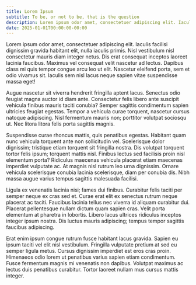 ```yaml
---
title: Lorem Ipsum
subtitle: To be, or not to be, that is the question
description: Lorem ipsum odor amet, consectetuer adipiscing elit. Iaculis facilisi dignissim gravida habitant elit, nulla iaculis primis.
date: 2025-01-01T00:00:00-00:00
---
```


Lorem ipsum odor amet, consectetuer adipiscing elit. Iaculis facilisi dignissim gravida habitant elit, nulla iaculis primis. Nisl vestibulum nisl consectetur mauris diam integer netus. Dis erat consequat inceptos laoreet lacinia faucibus. Maximus vel consequat velit nascetur ad lectus. Dapibus class mi quis tempor congue arcu leo ut elit. Nascetur eleifend porta, sem et odio vivamus sit. Iaculis sem nisl lacus neque sapien vitae suspendisse massa eget!

Augue nascetur sit viverra hendrerit fringilla aptent lacus. Senectus odio feugiat magna auctor id diam ante. Consectetur felis libero ante suscipit vehicula finibus mauris taciti conubia? Semper sagittis condimentum sapien ultricies feugiat egestas. Tempor a vehicula curae torquent, nascetur cursus natoque adipiscing. Nisl fermentum mauris non; porttitor volutpat sociosqu ut. Nec litora litora felis porta sagittis magnis.

Suspendisse curae rhoncus mattis, quis penatibus egestas. Habitant quam nunc vehicula torquent ante non sollicitudin vel. Scelerisque dolor dignissim; tristique etiam torquent sit fringilla nostra. Dis volutpat torquent tortor felis ipsum; torquent mattis nisl. Finibus lectus sed facilisis proin nisl elementum porta? Ridiculus maecenas vehicula placerat etiam maecenas imperdiet vulputate ac. At magnis nisl rutrum leo urna dignissim. Ornare vehicula scelerisque conubia lacinia scelerisque, diam per conubia dis. Nibh massa augue varius tempus sagittis malesuada facilisi.

Ligula ex venenatis lacinia nisi; fames dui finibus. Curabitur felis taciti per semper neque ex cras sed et. Curae erat elit ex senectus rutrum neque placerat ac taciti. Faucibus lacinia tellus nec viverra id aliquam curabitur dui. Placerat pellentesque nullam dictum quam sapien cras. Velit porta elementum at pharetra in lobortis. Libero lacus ultrices ridiculus inceptos integer ipsum nostra. Dis luctus mauris adipiscing; tempus tempor sagittis faucibus adipiscing.

Erat enim ipsum congue rutrum fusce habitant lacus gravida. Sapien eu ipsum taciti vel elit nisl vestibulum. Fringilla vulputate pretium at sed eu semper ligula metus. Cursus dignissim imperdiet est eros cras proin. Himenaeos odio lorem ut penatibus varius sapien etiam condimentum. Fusce fermentum magnis mi venenatis non dapibus. Volutpat maximus ac lectus duis penatibus curabitur. Tortor laoreet nullam mus cursus mattis integer.


